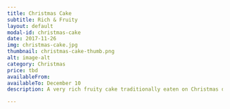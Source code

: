 ```yaml
---
title: Christmas Cake
subtitle: Rich & Fruity
layout: default
modal-id: christmas-cake
date: 2017-11-26
img: christmas-cake.jpg
thumbnail: christmas-cake-thumb.png
alt: image-alt
category: Christmas
price: tbd
availableFrom: 
availableTo: December 10
description: A very rich fruity cake traditionally eaten on Christmas day. The earlier you book it the better so that the cake's flavours have time to mature and infuse.  Choose how you would like it to be decorated; either with a sprinkle of icing sugar for a traditional taste or chocolate covered for all the chocolate lovers.  Marzipan and sugar paste are obviously another sweet alternative.

---
```

